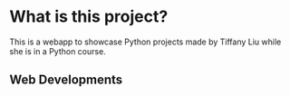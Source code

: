 # What is this project?
This is a webapp to showcase Python projects made by Tiffany Liu while she is in a Python course. 
## Web Developments
